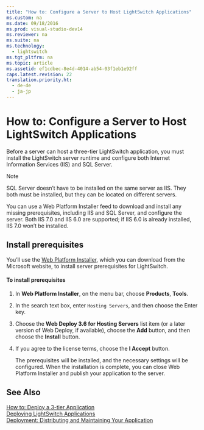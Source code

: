 ```yaml
---
title: "How to: Configure a Server to Host LightSwitch Applications"
ms.custom: na
ms.date: 09/18/2016
ms.prod: visual-studio-dev14
ms.reviewer: na
ms.suite: na
ms.technology: 
  - lightswitch
ms.tgt_pltfrm: na
ms.topic: article
ms.assetid: ef1cdbec-8e4d-4014-ab54-03f1eb1e92ff
caps.latest.revision: 22
translation.priority.ht: 
  - de-de
  - ja-jp
---
```

# How to: Configure a Server to Host LightSwitch Applications
Before a server can host a three-tier LightSwitch application, you must install the LightSwitch server runtime and configure both Internet Information Services (IIS) and SQL Server.  
  
> [!NOTE]
>  SQL Server doesn’t have to be installed on the same server as IIS. They both must be installed, but they can be located on different servers.  
  
 You can use a Web Platform Installer feed to download and install any missing prerequisites, including IIS and SQL Server, and configure the server. Both IIS 7.0 and IIS 6.0 are supported; if IIS 6.0 is already installed, IIS 7.0 won’t be installed.  
  
## Install prerequisites  
 You’ll use the [Web Platform Installer](http://go.microsoft.com/fwlink/?LinkId=786550), which you can download from the Microsoft website, to install server prerequisites for LightSwitch.  
  
#### To install prerequisites  
  
1.  In **Web Platform Installer**, on the menu bar, choose **Products**, **Tools**.  
  
2.  In the search text box, enter `Hosting Servers`, and then choose the Enter key.  
  
3.  Choose the **Web Deploy 3.6 for Hosting Servers** list item (or a later version of Web Deploy, if available),  choose the **Add** button, and then choose the **Install** button.  
  
4.  If you agree to the license terms, choose the **I Accept** button.  
  
     The prerequisites will be installed, and the necessary settings will be configured. When the installation is complete, you can close Web Platform Installer and publish your application to the server.  
  
## See Also  
 [How to: Deploy a 3-tier Application](../vs140/How-to--Deploy-a-Three-Tier-LightSwitch-Application.md)   
 [Deploying LightSwitch Applications](../vs140/Deploying-LightSwitch-Applications.md)   
 [Deployment: Distributing and Maintaining Your Application](../vs140/Deployment--Distributing-and-Maintaining-Your-Application.md)